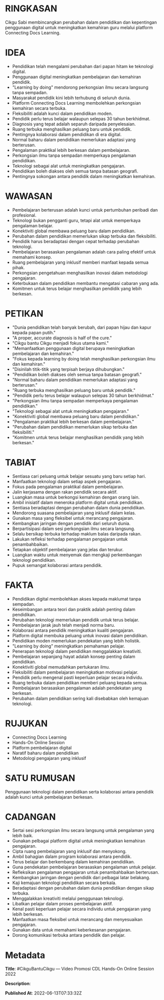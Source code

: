 # RINGKASAN
Cikgu Sabi membincangkan perubahan dalam pendidikan dan kepentingan penggunaan digital untuk meningkatkan kemahiran guru melalui platform Connecting Docs Learning.

# IDEA
- Pendidikan telah mengalami perubahan dari papan hitam ke teknologi digital.
- Penggunaan digital meningkatkan pembelajaran dan kemahiran pendidik.
- "Learning by doing" mendorong perkongsian ilmu secara langsung tanpa sempadan.
- Masyarakat pendidik kini lebih terhubung di seluruh dunia.
- Platform Connecting Docs Learning membolehkan perkongsian kemahiran secara terbuka.
- Fleksibiliti adalah kunci dalam pendidikan moden.
- Pendidik perlu terus belajar walaupun selepas 30 tahun berkhidmat.
- Diagnosis yang tepat adalah separuh daripada penyelesaian.
- Ruang terbuka menghasilkan peluang baru untuk pendidik.
- Pentingnya kolaborasi dalam pendidikan di era digital.
- Normal baharu dalam pendidikan memerlukan adaptasi yang berterusan.
- Pengalaman praktikal lebih berkesan dalam pembelajaran.
- Perkongsian ilmu tanpa sempadan memperkaya pengalaman pendidikan.
- Teknologi sebagai alat untuk meningkatkan pengajaran.
- Pendidikan boleh diakses oleh semua tanpa batasan geografi.
- Pentingnya sokongan antara pendidik dalam meningkatkan kemahiran.

# WAWASAN
- Pembelajaran berterusan adalah kunci untuk pertumbuhan peribadi dan profesional.
- Teknologi bukan pengganti guru, tetapi alat untuk memperkaya pengalaman belajar.
- Konektiviti global membawa peluang baru dalam pendidikan.
- Perubahan dalam pendidikan memerlukan sikap terbuka dan fleksibiliti.
- Pendidik harus beradaptasi dengan cepat terhadap perubahan teknologi.
- Pembelajaran berasaskan pengalaman adalah cara paling efektif untuk memahami konsep.
- Ruang pembelajaran yang inklusif memberi manfaat kepada semua pihak.
- Perkongsian pengetahuan menghasilkan inovasi dalam metodologi pengajaran.
- Keterbukaan dalam pendidikan membantu mengatasi cabaran yang ada.
- Komitmen untuk terus belajar menghasilkan pendidik yang lebih berkesan.

# PETIKAN
- "Dunia pendidikan telah banyak berubah, dari papan hijau dan kapur kepada papan putih."
- "A proper, accurate diagnosis is half of the cure."
- "Cikgu bantu Cikgu menjadi fokus utama kami."
- "Memanfaatkan penggunaan digital berupaya meningkatkan pembelajaran dan kemahiran."
- "Fokus kepada learning by doing telah menghasilkan perkongsian ilmu dan kemahiran."
- "Disinilah titik-titik yang terpisah berjaya dihubungkan."
- "Pendidikan boleh diakses oleh semua tanpa batasan geografi."
- "Normal baharu dalam pendidikan memerlukan adaptasi yang berterusan."
- "Ruang terbuka menghasilkan peluang baru untuk pendidik."
- "Pendidik perlu terus belajar walaupun selepas 30 tahun berkhidmat."
- "Perkongsian ilmu tanpa sempadan memperkaya pengalaman pendidikan."
- "Teknologi sebagai alat untuk meningkatkan pengajaran."
- "Konektiviti global membawa peluang baru dalam pendidikan."
- "Pengalaman praktikal lebih berkesan dalam pembelajaran."
- "Perubahan dalam pendidikan memerlukan sikap terbuka dan fleksibiliti."
- "Komitmen untuk terus belajar menghasilkan pendidik yang lebih berkesan."

# TABIAT
- Sentiasa cari peluang untuk belajar sesuatu yang baru setiap hari.
- Manfaatkan teknologi dalam setiap aspek pengajaran.
- Fokus pada pengalaman praktikal dalam pembelajaran.
- Jalin kerjasama dengan rakan pendidik secara aktif.
- Luangkan masa untuk berkongsi kemahiran dengan orang lain.
- Ambil inisiatif dalam meneroka platform digital untuk pendidikan.
- Sentiasa beradaptasi dengan perubahan dalam dunia pendidikan.
- Mendorong suasana pembelajaran yang inklusif dalam kelas.
- Gunakan masa yang fleksibel untuk merancang pengajaran.
- Kembangkan jaringan dengan pendidik dari seluruh dunia.
- Berpartisipasi dalam sesi perkongsian ilmu secara langsung.
- Selalu bersikap terbuka terhadap maklum balas daripada rakan.
- Lakukan refleksi terhadap pengalaman pengajaran untuk penambahbaikan.
- Tetapkan objektif pembelajaran yang jelas dan terukur.
- Luangkan waktu untuk menyemak dan mengkaji perkembangan teknologi pendidikan.
- Pupuk semangat kolaborasi antara pendidik.

# FAKTA
- Pendidikan digital membolehkan akses kepada maklumat tanpa sempadan.
- Keseimbangan antara teori dan praktik adalah penting dalam pendidikan.
- Perubahan teknologi memerlukan pendidik untuk terus belajar.
- Pembelajaran jarak jauh telah menjadi norma baru.
- Kolaborasi antara pendidik meningkatkan kualiti pengajaran.
- Platform digital membuka peluang untuk inovasi dalam pendidikan.
- Pendidikan moden memerlukan pendekatan yang lebih holistik.
- "Learning by doing" meningkatkan pemahaman pelajar.
- Penerapan teknologi dalam pendidikan menggalakkan kreativiti.
- Pembelajaran sepanjang hayat adalah konsep penting dalam pendidikan.
- Konektiviti global memudahkan pertukaran ilmu.
- Fleksibiliti dalam pembelajaran meningkatkan motivasi pelajar.
- Pendidik perlu mengenal pasti keperluan pelajar secara individu.
- Ruang terbuka dalam pendidikan memberi peluang kepada semua.
- Pembelajaran berasaskan pengalaman adalah pendekatan yang berkesan.
- Perubahan dalam pendidikan sering kali disebabkan oleh kemajuan teknologi.

# RUJUKAN
- Connecting Docs Learning
- Hands-On Online Session
- Platform pembelajaran digital
- Naratif baharu dalam pendidikan
- Metodologi pengajaran yang inklusif

# SATU RUMUSAN
Penggunaan teknologi dalam pendidikan serta kolaborasi antara pendidik adalah kunci untuk pembelajaran berkesan.

# CADANGAN
- Sertai sesi perkongsian ilmu secara langsung untuk pengalaman yang lebih baik.
- Gunakan pelbagai platform digital untuk meningkatkan kemahiran pengajaran.
- Cipta ruang pembelajaran yang inklusif dan menyokong.
- Ambil bahagian dalam program kolaborasi antara pendidik.
- Terus belajar dan berkembang dalam kemahiran pendidikan.
- Guna pendekatan pembelajaran berasaskan pengalaman untuk pelajar.
- Refleksikan pengalaman pengajaran untuk penambahbaikan berterusan.
- Kembangkan jaringan dengan pendidik dari pelbagai latar belakang.
- Kaji kemajuan teknologi pendidikan secara berkala.
- Beradaptasi dengan perubahan dalam dunia pendidikan dengan sikap terbuka.
- Menggalakkan kreativiti melalui penggunaan teknologi.
- Libatkan pelajar dalam proses pembelajaran aktif.
- Kenal pasti keperluan pelajar secara individu untuk pengajaran yang lebih berkesan.
- Manfaatkan masa fleksibel untuk merancang dan menyesuaikan pengajaran.
- Gunakan data untuk memahami keberkesanan pengajaran.
- Dorong komunikasi terbuka antara pendidik dan pelajar.

# Metadata
**Title**: #CikguBantuCikgu — Video Promosi CDL Hands-On Online Session 2022

**Description**: 

**Published At**: 2022-06-13T07:33:32Z